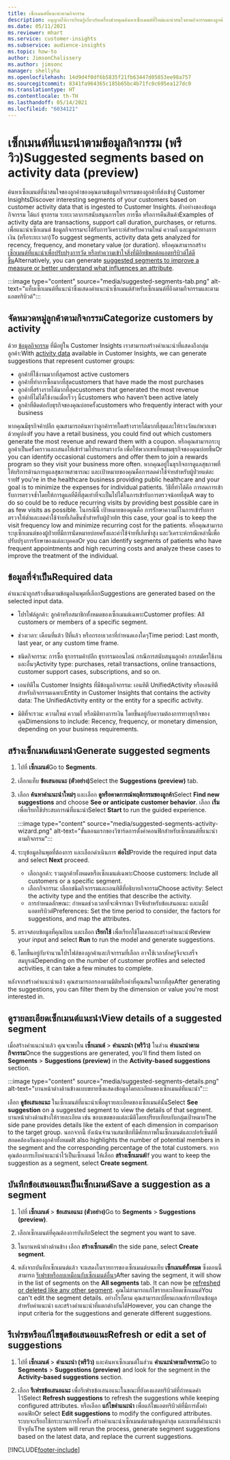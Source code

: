 ```yaml
---
title: เซ็กเมนต์ที่แนะนำตามกิจกรรม
description: อนุญาตให้การเรียนรู้เกี่ยวกับเครื่องช่วยคุณค้นหาเซ็กเมนต์ที่ใหม่และน่าสนใจตามกิจกรรมของลูกค้า
ms.date: 05/11/2021
ms.reviewer: mhart
ms.service: customer-insights
ms.subservice: audience-insights
ms.topic: how-to
author: JimsonChalissery
ms.author: jimsonc
manager: shellyha
ms.openlocfilehash: 14d9d4f0df6b5835f21fb63447d05853ee98a757
ms.sourcegitcommit: 8341fa964365c185b65bc4b71fc0c695ea127dc0
ms.translationtype: HT
ms.contentlocale: th-TH
ms.lasthandoff: 05/14/2021
ms.locfileid: "6034121"
---
```

# <a name="suggested-segments-based-on-activity-data-preview"></a><span data-ttu-id="d8104-103">เซ็กเมนต์ที่แนะนำตามข้อมูลกิจกรรม (พรีวิว)</span><span class="sxs-lookup"><span data-stu-id="d8104-103">Suggested segments based on activity data (preview)</span></span>

<span data-ttu-id="d8104-104">ค้นหาเซ็กเมนต์ที่น่าสนใจของลูกค้าของคุณตามข้อมูลกิจกรรมของลูกค้าที่ส่งเข้าสู่ Customer Insights</span><span class="sxs-lookup"><span data-stu-id="d8104-104">Discover interesting segments of your customers based on customer activity data that is ingested to Customer Insights.</span></span> <span data-ttu-id="d8104-105">ตัวอย่างของข้อมูลกิจกรรม ได้แก่ ธุรกรรม ระยะเวลาการสนับสนุนการโทร การซื้อ หรือการคืนสินค้า</span><span class="sxs-lookup"><span data-stu-id="d8104-105">Examples of activity data are transactions, support call duration, purchases, or returns.</span></span> <span data-ttu-id="d8104-106">เพื่อแนะนำเซ็กเมนต์ ข้อมูลกิจกรรมจะได้รับการวิเคราะห์สำหรับความใหม่ ความถี่ และมูลค่าทางการเงิน (หรือระยะเวลา)</span><span class="sxs-lookup"><span data-stu-id="d8104-106">To suggest segments, activity data gets analyzed for recency, frequency, and monetary value (or duration).</span></span> <span data-ttu-id="d8104-107">หรือคุณสามารถสร้าง [เซ็กเมนต์ที่แนะนำเพื่อปรับปรุงการวัด หรือทำความเข้าใจสิ่งที่มีอิทธิพลต่อแอตทริบิวต์ได้ดีขึ้น](suggested-segments.md)</span><span class="sxs-lookup"><span data-stu-id="d8104-107">Alternatively, you can generate [suggested segments to improve a measure or better understand what influences an attribute](suggested-segments.md).</span></span>

:::image type="content" source="media/suggested-segments-tab.png" alt-text="แท็บเซ็กเมนต์ที่แนะนำซึ่งแสดงคำแนะนำเซ็กเมนต์สำหรับเซ็กเมนต์ที่อิงตามกิจกรรมและตามแอตทริบิวต์":::

## <a name="categorize-customers-by-activity"></a><span data-ttu-id="d8104-109">จัดหมวดหมู่ลูกค้าตามกิจกรรม</span><span class="sxs-lookup"><span data-stu-id="d8104-109">Categorize customers by activity</span></span>

<span data-ttu-id="d8104-110">ด้วย [ข้อมูลกิจกรรม](activities.md) ที่มีอยู่ใน Customer Insights เราสามารถสร้างคำแนะนำที่แสดงถึงกลุ่มลูกค้า:</span><span class="sxs-lookup"><span data-stu-id="d8104-110">With [activity data](activities.md) available in Customer Insights, we can generate suggestions that represent customer groups:</span></span>

- <span data-ttu-id="d8104-111">ลูกค้าที่ใช้งานมากที่สุด</span><span class="sxs-lookup"><span data-stu-id="d8104-111">most active customers</span></span> 
- <span data-ttu-id="d8104-112">ลูกค้าที่ทำการซื้อมากที่สุด</span><span class="sxs-lookup"><span data-stu-id="d8104-112">customers that have made the most purchases</span></span> 
- <span data-ttu-id="d8104-113">ลูกค้าที่สร้างรายได้มากที่สุด</span><span class="sxs-lookup"><span data-stu-id="d8104-113">customers that generated the most revenue</span></span> 
- <span data-ttu-id="d8104-114">ลูกค้าที่ไม่ได้ใช้งานเมื่อเร็วๆ นี้</span><span class="sxs-lookup"><span data-stu-id="d8104-114">customers who haven’t been active lately</span></span> 
- <span data-ttu-id="d8104-115">ลูกค้าที่ติดต่อกับธุรกิจของคุณบ่อยครั้ง</span><span class="sxs-lookup"><span data-stu-id="d8104-115">customers who frequently interact with your business</span></span>  

<span data-ttu-id="d8104-116">หากคุณมีธุรกิจค้าปลีก คุณสามารถค้นหาว่าลูกค้ารายใดสร้างรายได้มากที่สุดและให้รางวัลแก่พวกเขาด้วยคูปอง</span><span class="sxs-lookup"><span data-stu-id="d8104-116">If you have a retail business, you could find out which customers generate the most revenue and reward them with a coupon.</span></span> <span data-ttu-id="d8104-117">หรือคุณสามารถระบุลูกค้าเป็นครั้งคราวและเสนอให้เข้าร่วมโปรแกรมรางวัล เพื่อให้พวกเขาเยี่ยมชมธุรกิจของคุณบ่อยขึ้น</span><span class="sxs-lookup"><span data-stu-id="d8104-117">Or you can identify occasional customers and offer them to join a rewards program so they visit your business more often.</span></span>
<span data-ttu-id="d8104-118">หากคุณอยู่ในธุรกิจการดูแลสุขภาพที่ให้บริการด้านการดูแลสุขภาพสาธารณะ และเป้าหมายของคุณคือการลดค่าใช้จ่ายสำหรับผู้ป่วยแต่ละราย</span><span class="sxs-lookup"><span data-stu-id="d8104-118">If you're in the healthcare business providing public healthcare and your goal is to minimize the expenses for individual patients.</span></span> <span data-ttu-id="d8104-119">วิธีที่ทำได้คือ การลดการเข้ารับการตรวจซ้ำโดยให้การดูแลที่ดีที่สุดเท่าที่จะเป็นไปได้ในการเข้ารับการตรวจน้อยที่สุด</span><span class="sxs-lookup"><span data-stu-id="d8104-119">A way to do so could be to reduce recurring visits by providing best possible care in as few visits as possible.</span></span> <span data-ttu-id="d8104-120">ในกรณีนี้ เป้าหมายของคุณคือ การรักษาความถี่ในการเข้ารับการตรวจให้ต่ำและลดค่าใช้จ่ายที่เกิดขึ้นซ้ำสำหรับผู้ป่วย</span><span class="sxs-lookup"><span data-stu-id="d8104-120">In this case, your goal is to keep the visit frequency low and minimize recurring cost for the patients.</span></span> <span data-ttu-id="d8104-121">หรือคุณสามารถระบุเซ็กเมนต์ของผู้ป่วยที่มีการนัดหมายบ่อยครั้งและค่าใช้จ่ายที่เกิดซ้ำสูง และวิเคราะห์กรณีเหล่านี้เพื่อปรับปรุงการรักษาของแต่ละบุคคล</span><span class="sxs-lookup"><span data-stu-id="d8104-121">Or you can identify segments of patients who have frequent appointments and high recurring costs and analyze these cases to improve the treatment of the individual.</span></span> 

## <a name="required-data"></a><span data-ttu-id="d8104-122">ข้อมูลที่จําเป็น</span><span class="sxs-lookup"><span data-stu-id="d8104-122">Required data</span></span>

<span data-ttu-id="d8104-123">คำแนะนำถูกสร้างขึ้นตามข้อมูลอินพุตที่เลือก</span><span class="sxs-lookup"><span data-stu-id="d8104-123">Suggestions are generated based on the selected input data.</span></span> 

- <span data-ttu-id="d8104-124">โปรไฟล์ลูกค้า: ลูกค้าหรือสมาชิกทั้งหมดของเซ็กเมนต์เฉพาะ</span><span class="sxs-lookup"><span data-stu-id="d8104-124">Customer profiles: All customers or members of a specific segment.</span></span> 

- <span data-ttu-id="d8104-125">ช่วงเวลา: เดือนที่แล้ว ปีที่แล้ว หรือกรอบเวลาที่กำหนดเองใดๆ</span><span class="sxs-lookup"><span data-stu-id="d8104-125">Time period: Last month, last year, or any custom time frame.</span></span>

- <span data-ttu-id="d8104-126">ชนิดกิจกรรม: การซื้อ ธุรกรรมค้าปลีก ธุรกรรมออนไลน์ กรณีการสนับสนุนลูกค้า การสมัครใช้งาน และอื่นๆ</span><span class="sxs-lookup"><span data-stu-id="d8104-126">Activity type: purchases, retail transactions, online transactions, customer support cases, subscriptions, and so on.</span></span>  

- <span data-ttu-id="d8104-127">เอนทิตีใน Customer Insights ที่มีข้อมูลกิจกรรม: เอนทิตี UnifiedActivity หรือเอนทิตีสำหรับกิจกรรมเฉพาะ</span><span class="sxs-lookup"><span data-stu-id="d8104-127">Entity in Customer Insights that contains the activity data: The UnifiedActivity entity or the entity for a specific activity.</span></span> 

- <span data-ttu-id="d8104-128">มิติที่จะรวม: ความใหม่ ความถี่ หรือมิติทางการเงิน โดยขึ้นอยู่กับความต้องการทางธุรกิจของคุณ</span><span class="sxs-lookup"><span data-stu-id="d8104-128">Dimensions to include: Recency, frequency, or monetary dimension, depending on your business requirements.</span></span>

## <a name="generate-suggested-segments"></a><span data-ttu-id="d8104-129">สร้างเซ็กเมนต์แนะนํา</span><span class="sxs-lookup"><span data-stu-id="d8104-129">Generate suggested segments</span></span>

1. <span data-ttu-id="d8104-130">ไปที่ **เซ็กเมนต์**</span><span class="sxs-lookup"><span data-stu-id="d8104-130">Go to **Segments**.</span></span>

1. <span data-ttu-id="d8104-131">เลือกแท็บ **ข้อเสนอแนะ (ตัวอย่าง)**</span><span class="sxs-lookup"><span data-stu-id="d8104-131">Select the **Suggestions (preview)** tab.</span></span>

1. <span data-ttu-id="d8104-132">เลือก **ค้นหาคำแนะนำใหม่ๆ** และเลือก **ดูหรือคาดการณ์พฤติกรรมของลูกค้า**</span><span class="sxs-lookup"><span data-stu-id="d8104-132">Select **Find new suggestions** and choose **See or anticipate customer behavior**.</span></span> <span data-ttu-id="d8104-133">เลือก **เริ่ม** เพื่อเรียกใช้ประสบการณ์ที่แนะนำ</span><span class="sxs-lookup"><span data-stu-id="d8104-133">Select **Start** to run the guided experience.</span></span>

   :::image type="content" source="media/suggested-segments-activity-wizard.png" alt-text="ขั้นตอนแรกของวิซาร์ดการตั้งค่าคอนฟิกสำหรับเซ็กเมนต์ที่แนะนำตามกิจกรรม":::

1. <span data-ttu-id="d8104-135">ระบุข้อมูลอินพุตที่ต้องการ และเลือกดำเนินการ **ต่อไป**</span><span class="sxs-lookup"><span data-stu-id="d8104-135">Provide the required input data and select **Next** proceed.</span></span>

   - <span data-ttu-id="d8104-136">เลือกลูกค้า: รวมลูกค้าทั้งหมดหรือเซ็กเมนต์เฉพาะ</span><span class="sxs-lookup"><span data-stu-id="d8104-136">Choose customers: Include all customers or a specific segment.</span></span>
   - <span data-ttu-id="d8104-137">เลือกกิจกรรม: เลือกชนิดกิจกรรมและเอนทิตีที่อธิบายกิจกรรม</span><span class="sxs-lookup"><span data-stu-id="d8104-137">Choose activity: Select the activity type and the entities that describe the activity.</span></span>
   - <span data-ttu-id="d8104-138">การกำหนดลักษณะ: กำหนดช่วงเวลาที่จะพิจารณา ปัจจัยสำหรับข้อเสนอแนะ และแม็ปแอตทริบิวต์</span><span class="sxs-lookup"><span data-stu-id="d8104-138">Preferences: Set the time period to consider, the factors for suggestions, and map the attributes.</span></span>

1. <span data-ttu-id="d8104-139">ตรวจสอบข้อมูลที่คุณป้อน และเลือก **เรียกใช้** เพื่อเรียกใช้โมเดลและสร้างคำแนะนำ</span><span class="sxs-lookup"><span data-stu-id="d8104-139">Review your input and select **Run** to run the model and generate suggestions.</span></span>

1. <span data-ttu-id="d8104-140">โดยขึ้นอยู่กับจำนวนโปรไฟล์ของลูกค้าและกิจกรรมที่เลือก อาจใช้เวลาสักครู่จึงจะเสร็จสมบูรณ์</span><span class="sxs-lookup"><span data-stu-id="d8104-140">Depending on the number of customer profiles and selected activities, it can take a few minutes to complete.</span></span> 

<span data-ttu-id="d8104-141">หลังจากสร้างคำแนะนำแล้ว คุณสามารถกรองตามมิติหรือค่าที่คุณสนใจมากที่สุด</span><span class="sxs-lookup"><span data-stu-id="d8104-141">After generating the suggestions, you can filter them by the dimension or value you're most interested in.</span></span> 

## <a name="view-details-of-a-suggested-segment"></a><span data-ttu-id="d8104-142">ดูรายละเอียดเซ็กเมนต์แนะนํา</span><span class="sxs-lookup"><span data-stu-id="d8104-142">View details of a suggested segment</span></span>

<span data-ttu-id="d8104-143">เมื่อสร้างคำแนะนำแล้ว คุณจะพบใน **เซ็กเมนต์** > **คำแนะนำ (พรีวิว)** ในส่วน **คำแนะนำตามกิจกรรม**</span><span class="sxs-lookup"><span data-stu-id="d8104-143">Once the suggestions are generated, you'll find them listed on **Segments** > **Suggestions (preview)** in the **Activity-based suggestions** section.</span></span>

:::image type="content" source="media/suggested-segments-details.png" alt-text="บานหน้าต่างด้านข้างแบบขยายซึ่งแสดงข้อมูลโดยละเอียดของเซ็กเมนต์ที่แนะนำ":::

<span data-ttu-id="d8104-145">เลือก **ดูข้อเสนอแนะ** ในเซ็กเมนต์ที่แนะนำเพื่อดูรายละเอียดของเซ็กเมนต์นั้น</span><span class="sxs-lookup"><span data-stu-id="d8104-145">Select **See suggestion** on a suggested segment to view the details of that segment.</span></span> <span data-ttu-id="d8104-146">บานหน้าต่างด้านข้างให้รายละเอียด เช่น ขอบเขตของแต่ละมิติโดยเปรียบเทียบกับกลุ่มเป้าหมาย</span><span class="sxs-lookup"><span data-stu-id="d8104-146">The side pane provides details like the extent of each dimension in comparison to the target group.</span></span> <span data-ttu-id="d8104-147">นอกจากนี้ ยังเน้นจำนวนสมาชิกที่มีศักยภาพในเซ็กเมนต์และเปอร์เซ็นต์ที่สอดคล้องกันของลูกค้าทั้งหมด</span><span class="sxs-lookup"><span data-stu-id="d8104-147">It also highlights the number of potential members in the segment and the corresponding percentage of the total customers.</span></span> <span data-ttu-id="d8104-148">หากคุณต้องการเก็บคำแนะนำไว้เป็นเซ็กเมนต์ ให้เลือก **สร้างเซ็กเมนต์**</span><span class="sxs-lookup"><span data-stu-id="d8104-148">If you want to keep the suggestion as a segment, select **Create segment**.</span></span>    

## <a name="save-a-suggestion-as-a-segment"></a><span data-ttu-id="d8104-149">บันทึกข้อเสนอแนะเป็นเซ็กเมนต์</span><span class="sxs-lookup"><span data-stu-id="d8104-149">Save a suggestion as a segment</span></span>

1. <span data-ttu-id="d8104-150">ไปที่ **เซ็กเมนต์** > **ข้อเสนอแนะ (ตัวอย่าง)**</span><span class="sxs-lookup"><span data-stu-id="d8104-150">Go to **Segments** > **Suggestions (preview)**.</span></span>

1. <span data-ttu-id="d8104-151">เลือกเซ็กเมนต์ที่คุณต้องการบันทึก</span><span class="sxs-lookup"><span data-stu-id="d8104-151">Select the segment you want to save.</span></span> 

1. <span data-ttu-id="d8104-152">ในบานหน้าต่างด้านข้าง เลือก **สร้างเซ็กเมนต์**</span><span class="sxs-lookup"><span data-stu-id="d8104-152">In the side pane, select **Create segment**.</span></span> 

1. <span data-ttu-id="d8104-153">หลังจากบันทึกเซ็กเมนต์แล้ว จะแสดงในรายการของเซ็กเมนต์บนแท็บ **เซ็กเมนต์ทั้งหมด** ซึ่งตอนนี้สามารถ [รีเฟรชหรือลบเหมือนกับเซ็กเมนต์อื่นๆ](segments.md)</span><span class="sxs-lookup"><span data-stu-id="d8104-153">After saving the segment, it will show in the list of segments on the **All segments** tab. It can now be [refreshed or deleted like any other segment](segments.md).</span></span> <span data-ttu-id="d8104-154">คุณไม่สามารถแก้ไขรายละเอียดเซ็กเมนต์</span><span class="sxs-lookup"><span data-stu-id="d8104-154">You can't edit the segment details.</span></span> <span data-ttu-id="d8104-155">อย่างไรก็ตาม คุณสามารถเปลี่ยนเกณฑ์การป้อนข้อมูลสำหรับคำแนะนำ และสร้างคำแนะนำที่แตกต่างกันได้</span><span class="sxs-lookup"><span data-stu-id="d8104-155">However, you can change the input criteria for the suggestions and generate different suggestions.</span></span>

## <a name="refresh-or-edit-a-set-of-suggestions"></a><span data-ttu-id="d8104-156">รีเฟรชหรือแก้ไขชุดข้อเสนอแนะ</span><span class="sxs-lookup"><span data-stu-id="d8104-156">Refresh or edit a set of suggestions</span></span>

1. <span data-ttu-id="d8104-157">ไปที่ **เซ็กเมนต์** > **คำแนะนำ (พรีวิว)** และค้นหาเซ็กเมนต์ในส่วน **คำแนะนำตามกิจกรรม**</span><span class="sxs-lookup"><span data-stu-id="d8104-157">Go to **Segments** > **Suggestions (preview)** and look for the segment in the **Activity-based suggestions** section.</span></span>

1. <span data-ttu-id="d8104-158">เลือก **รีเฟรชข้อเสนอแนะ** เพื่อรีเฟรชข้อเสนอแนะในขณะที่ยังคงแอตทริบิวต์ที่กำหนดค่าไว้</span><span class="sxs-lookup"><span data-stu-id="d8104-158">Select **Refresh suggestions** to refresh the suggestions while keeping configured attributes.</span></span> <span data-ttu-id="d8104-159">หรือเลือก **แก้ไขคำแนะนำ** เพื่อแก้ไขแอตทริบิวต์ที่มีการตั้งค่าคอนฟิก</span><span class="sxs-lookup"><span data-stu-id="d8104-159">Or select **Edit suggestions** to modify the configured attributes.</span></span> <span data-ttu-id="d8104-160">ระบบจะเรียกใช้กระบวนการอีกครั้ง สร้างคำแนะนำเซ็กเมนต์ตามข้อมูลล่าสุด และแทนที่คำแนะนำปัจจุบัน</span><span class="sxs-lookup"><span data-stu-id="d8104-160">The system will rerun the process, generate segment suggestions based on the latest data, and replace the current suggestions.</span></span>

[!INCLUDE[footer-include](../includes/footer-banner.md)]
